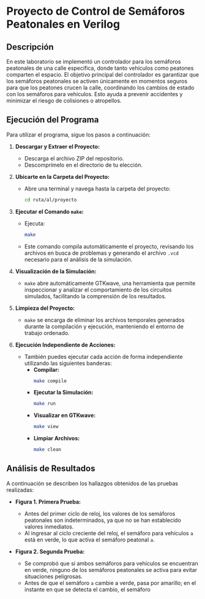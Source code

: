 # Proyecto de Control de Semáforos Peatonales en Verilog

## Descripción

En este laboratorio se implementó un controlador para los semáforos peatonales de una calle específica, donde tanto vehículos como peatones comparten el espacio. El objetivo principal del controlador es garantizar que los semáforos peatonales se activen únicamente en momentos seguros para que los peatones crucen la calle, coordinando los cambios de estado con los semáforos para vehículos. Esto ayuda a prevenir accidentes y minimizar el riesgo de colisiones o atropellos.

## Ejecución del Programa

Para utilizar el programa, sigue los pasos a continuación:

1. **Descargar y Extraer el Proyecto:**
   - Descarga el archivo ZIP del repositorio.
   - Descomprímelo en el directorio de tu elección.

2. **Ubicarte en la Carpeta del Proyecto:**
   - Abre una terminal y navega hasta la carpeta del proyecto:
     ```sh
     cd ruta/al/proyecto
     ```

3. **Ejecutar el Comando `make`:**
   - Ejecuta:
     ```sh
     make
     ```
   - Este comando compila automáticamente el proyecto, revisando los archivos en busca de problemas y generando el archivo `.vcd` necesario para el análisis de la simulación.

4. **Visualización de la Simulación:**
   - `make` abre automáticamente GTKwave, una herramienta que permite inspeccionar y analizar el comportamiento de los circuitos simulados, facilitando la comprensión de los resultados.

5. **Limpieza del Proyecto:**
   - `make` se encarga de eliminar los archivos temporales generados durante la compilación y ejecución, manteniendo el entorno de trabajo ordenado.

6. **Ejecución Independiente de Acciones:**
   - También puedes ejecutar cada acción de forma independiente utilizando las siguientes banderas:
     - **Compilar:**  
       ```sh
       make compile
       ```
     - **Ejecutar la Simulación:**  
       ```sh
       make run
       ```
     - **Visualizar en GTKwave:**  
       ```sh
       make view
       ```
     - **Limpiar Archivos:**  
       ```sh
       make clean
       ```

## Análisis de Resultados

A continuación se describen los hallazgos obtenidos de las pruebas realizadas:

- **Figura 1. Primera Prueba:**
  - Antes del primer ciclo de reloj, los valores de los semáforos peatonales son indeterminados, ya que no se han establecido valores inmediatos.
  - Al ingresar al ciclo creciente del reloj, el semáforo para vehículos `a` está en verde, lo que activa el semáforo peatonal `a`.

- **Figura 2. Segunda Prueba:**
  - Se comprobó que si ambos semáforos para vehículos se encuentran en verde, ninguno de los semáforos peatonales se activa para evitar situaciones peligrosas.
  - Antes de que el semáforo `a` cambie a verde, pasa por amarillo; en el instante en que se detecta el cambio, el semáforo
